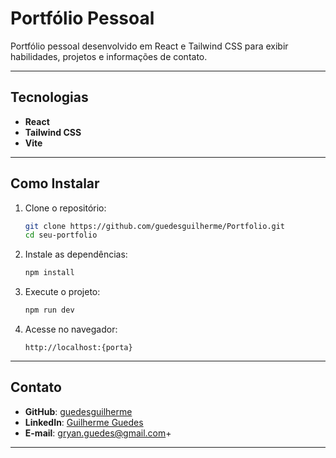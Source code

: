 # Portfólio Pessoal

Portfólio pessoal desenvolvido em React e Tailwind CSS para exibir habilidades, projetos e informações de contato.

---

## Tecnologias

- **React**
- **Tailwind CSS**
- **Vite**

---

## Como Instalar

1. Clone o repositório:
   ```bash
   git clone https://github.com/guedesguilherme/Portfolio.git
   cd seu-portfolio
   ```

2. Instale as dependências:
   ```bash
   npm install
   ```

3. Execute o projeto:
   ```bash
   npm run dev
   ```

4. Acesse no navegador:
   ```
   http://localhost:{porta}
   ```

--- 

## Contato

- **GitHub**: [guedesguilherme](https://github.com/guedesguilherme)
- **LinkedIn**: [Guilherme Guedes](https://www.linkedin.com/in/guilherme-ryam-guedes/)
- **E-mail**: gryan.guedes@gmail.com+

--- 
